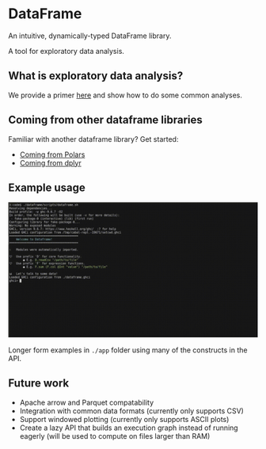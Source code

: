 # DataFrame

An intuitive, dynamically-typed DataFrame library.

A tool for exploratory data analysis.

## What is exploratory data analysis?
We provide a primer [here](./docs/exploratory_data_analysis_primer.md) and show how to do some common analyses.

## Coming from other dataframe libraries
Familiar with another dataframe library? Get started:
* [Coming from Polars](./docs/coming_from_polars.md)
* [Coming from dplyr](./docs/coming_from_dplyr.md)

## Example usage

![Screencast of usage in GHCI](./static/example.gif)

Longer form examples in `./app` folder using many of the constructs in the API.

## Future work
* Apache arrow and Parquet compatability
* Integration with common data formats (currently only supports CSV)
* Support windowed plotting (currently only supports ASCII plots)
* Create a lazy API that builds an execution graph instead of running eagerly (will be used to compute on files larger than RAM)
